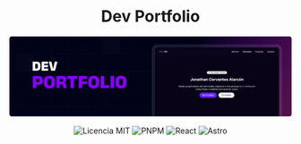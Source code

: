 <h1 align="center">Dev Portfolio</h1>

![Cover](./docs/images/banner.png)

<p align="center">
  <img src="https://img.shields.io/github/license/mardecera/portfolio" alt="Licencia MIT" />
  <img src="https://img.shields.io/badge/PNPM-v0.0.1-f69220?logo=pnpm&logoColor=white" alt="PNPM" />
  <img src="https://img.shields.io/badge/React-v19.1.0-61dafb?logo=react&logoColor=black" alt="React" />
  <img src="https://img.shields.io/badge/Astro-v5.5.4-8f0595?logo=astro&logoColor=white" alt="Astro" />
</p>